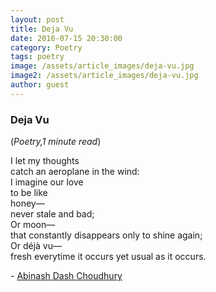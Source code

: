 ```yaml
---
layout: post
title: Deja Vu
date: 2016-07-15 20:30:00
category: Poetry
tags: poetry
image: /assets/article_images/deja-vu.jpg
image2: /assets/article_images/deja-vu.jpg
author: guest
---
```

<h3>Deja Vu</h3>
(<i>Poetry,1 minute read</i>)
<p>I let my thoughts&nbsp;<br />
catch an aeroplane in the wind:<br />
I imagine our love<br />
to be like&nbsp;<br />
honey&mdash;<br />
never stale and bad;<br />
Or moon&mdash;<br />
that constantly disappears only to shine again;<br />
Or d&eacute;j&agrave; vu&mdash;<br />
fresh everytime it occurs yet usual as it occurs.</p>

<p>-&nbsp;<a href="https://www.facebook.com/abinash.dashchoudhury">Abinash Dash Choudhury</a></p>


